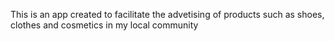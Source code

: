 This is an app created to facilitate the advetising of products
such as shoes, clothes and cosmetics in my local community


